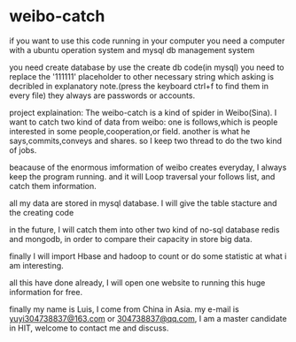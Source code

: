 # weibo-catch

if you want to use this code running in your computer
you need a computer with a ubuntu operation system and mysql db management system

you need create database by use the create db code(in mysql)
you need to replace the '111111' placeholder to other necessary string which 
asking is decribled in explanatory note.(press the keyboard ctrl+f to find them in every file)
they always are passwords or accounts.

project explaination:
The weibo-catch is a kind of spider in Weibo(Sina).
I want to catch two kind of data from weibo:
one is follows,which is people interested in some people,cooperation,or field.
another is what he says,commits,conveys and shares.
so I keep two thread to do the two kind of jobs.

beacause of the enormous imformation of weibo creates everyday,
I always keep the program running.
and it will Loop traversal your follows list, and catch them information.

all my data are stored in mysql database.
I will give the table stacture and the creating code

in the future, I will catch them into other two kind of no-sql database
redis and mongodb, in order to compare their capacity in store big data.

finally I will import Hbase and hadoop to count or do some statistic at 
what i am interesting.

all this have done already, I will open one website to running this huge 
information for free.

finally my name is Luis, I come from China in Asia.
my e-mail is yuyi304738837@163.com or 304738837@qq.com,
I am a master candidate in HIT,
welcome to contact me and discuss.

